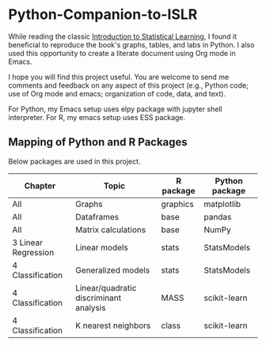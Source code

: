 # Python-Companion-to-ISLR
 While reading the classic [Introduction to Statistical Learning](http://www-bcf.usc.edu/~gareth/ISL/), I found it beneficial to reproduce the book's graphs, tables, and labs in Python.  I also used this opportunity to create a literate document using Org mode in Emacs.

I hope you will find this project useful.  You are welcome to send me comments and feedback on any aspect of this project (e.g., Python code; use of Org mode and emacs; organization of code, data, and text).

For Python, my Emacs setup uses elpy package with jupyter shell interpreter.  For R, my emacs setup uses ESS package. 

## Mapping of Python and R Packages
Below packages are used in this project. 

| Chapter | Topic | R package | Python package |
| --- | --- | --- | --- |
| All | Graphs | graphics | matplotlib |
| All | Dataframes | base | pandas |
| All | Matrix calculations | base | NumPy |
| 3 Linear Regression | Linear models | stats | StatsModels |
| 4 Classification | Generalized models | stats | StatsModels |
| 4 Classification | Linear/quadratic discriminant analysis | MASS | scikit-learn |
| 4 Classification | K nearest neighbors | class | scikit-learn |

